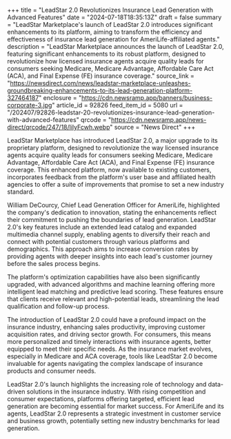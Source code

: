 +++
title = "LeadStar 2.0 Revolutionizes Insurance Lead Generation with Advanced Features"
date = "2024-07-18T18:35:13Z"
draft = false
summary = "LeadStar Marketplace's launch of LeadStar 2.0 introduces significant enhancements to its platform, aiming to transform the efficiency and effectiveness of insurance lead generation for AmeriLife-affiliated agents."
description = "LeadStar Marketplace announces the launch of LeadStar 2.0, featuring significant enhancements to its robust platform, designed to revolutionize how licensed insurance agents acquire quality leads for consumers seeking Medicare, Medicare Advantage, Affordable Care Act (ACA), and Final Expense (FE) insurance coverage."
source_link = "https://newsdirect.com/news/leadstar-marketplace-unleashes-groundbreaking-enhancements-to-its-lead-generation-platform-327464187"
enclosure = "https://cdn.newsramp.app/banners/business-corporate-3.jpg"
article_id = 92826
feed_item_id = 5080
url = "/202407/92826-leadstar-20-revolutionizes-insurance-lead-generation-with-advanced-features"
qrcode = "https://cdn.newsramp.app/news-direct/qrcode/247/18/lilyFcwh.webp"
source = "News Direct"
+++

<p>LeadStar Marketplace has introduced LeadStar 2.0, a major upgrade to its proprietary platform, designed to revolutionize the way licensed insurance agents acquire quality leads for consumers seeking Medicare, Medicare Advantage, Affordable Care Act (ACA), and Final Expense (FE) insurance coverage. This enhanced platform, now available to existing customers, incorporates feedback from the platform's user base and affiliated health agencies to offer a suite of improvements that promise to set a new industry standard.</p><p>William DeCourcy, Chief Lead Generation Officer for AmeriLife, highlighted the company's dedication to innovation, stating the enhancements reflect their commitment to pushing the boundaries of lead generation. LeadStar 2.0's key features include an extended lead catalog and expanded multimedia channel supply, enabling agents to diversify their reach and connect with potential customers through various platforms and demographics. This approach aims to increase conversion rates by providing agents with deeper insights into each lead's customer journey before the sales process begins.</p><p>The platform's optimization capabilities have also been significantly upgraded, with advanced algorithms and machine learning offering more intelligent lead matching and predictive lead scoring. These features ensure that clients receive relevant and high-potential leads, streamlining the lead qualification and follow-up process.</p><p>The introduction of LeadStar 2.0 could have a profound impact on the insurance industry, enhancing sales productivity, improving customer acquisition rates, and driving sector growth. For consumers, this means more personalized and timely interactions with insurance agents, better equipped to meet their specific needs. As the insurance market evolves, especially in Medicare and ACA coverage, tools like LeadStar 2.0 become invaluable for agents navigating the complex landscape of insurance products and consumer needs.</p><p>LeadStar 2.0's launch highlights the increasing role of technology and data-driven solutions in the insurance industry. With rising competition and consumer expectations, platforms offering targeted, efficient lead generation are becoming essential for market success. For AmeriLife and its agents, LeadStar 2.0 represents a strategic investment in customer service and business growth, potentially setting new industry benchmarks for lead generation.</p>